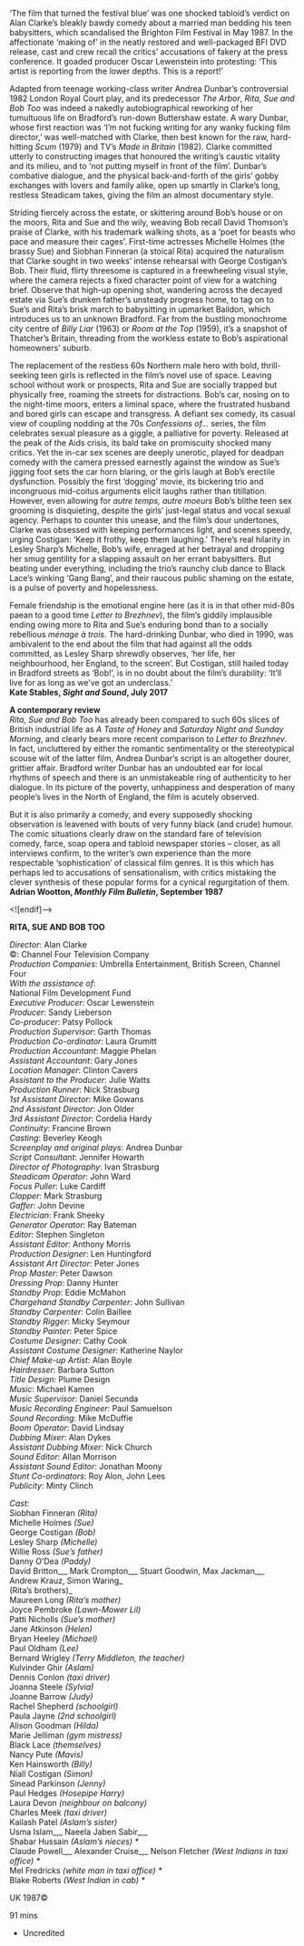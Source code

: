 

‘The film that turned the festival blue’ was one shocked tabloid’s verdict on Alan Clarke’s bleakly bawdy comedy about a married man bedding his teen babysitters, which scandalised the Brighton Film Festival in May 1987. In the affectionate ‘making of’ in the neatly restored and well-packaged BFI DVD release, cast and crew recall the critics’ accusations of fakery at the press conference. It goaded producer Oscar Lewenstein into protesting: ‘This artist is reporting from the lower depths. This is a report!’

Adapted from teenage working-class writer Andrea Dunbar’s controversial 1982 London Royal Court play, and its predecessor _The Arbor_, _Rita, Sue and Bob Too_ was indeed a nakedly autobiographical reworking of her tumultuous life on Bradford’s run-down Buttershaw estate. A wary Dunbar, whose first reaction was ‘I’m not fucking writing for any wanky fucking film director,’ was well-matched with Clarke, then best known for the raw, hard-hitting _Scum_ (1979) and TV’s _Made in Britain_ (1982). Clarke committed utterly to constructing images that honoured the writing’s caustic vitality and its milieu, and to ‘not putting myself in front of the film’. Dunbar’s combative dialogue, and the physical back-and-forth of the girls’ gobby exchanges with lovers and family alike, open up smartly in Clarke’s long, restless Steadicam takes, giving the film an almost documentary style.

Striding fiercely across the estate, or skittering around Bob’s house or on the moors, Rita and Sue and the wily, weaving Bob recall David Thomson’s praise of Clarke, with his trademark walking shots, as a ‘poet for beasts who pace and measure their cages’. First-time actresses Michelle Holmes (the brassy Sue) and Siobhan Finneran (a stoical Rita) acquired the naturalism that Clarke sought in two weeks’ intense rehearsal with George Costigan’s Bob. Their fluid, flirty threesome is captured in a freewheeling visual style, where the camera rejects a fixed character point of view for a watching brief. Observe that high-up opening shot, wandering across the decayed estate via Sue’s drunken father’s unsteady progress home, to tag on to Sue’s and Rita’s brisk march to babysitting in upmarket Baildon, which introduces us to an unknown Bradford. Far from the bustling monochrome city centre of _Billy Liar_ (1963) or _Room at the Top_ (1959), it’s a snapshot of Thatcher’s Britain, threading from the workless estate to Bob’s aspirational homeowners’ suburb.

The replacement of the restless 60s Northern male hero with bold, thrill-seeking teen girls is reflected in the film’s novel use of space. Leaving school without work or prospects, Rita and Sue are socially trapped but physically free, roaming the streets for distractions. Bob’s car, nosing on to the night-time moors, enters a liminal space, where the frustrated husband and bored girls can escape and transgress. A defiant sex comedy, its casual view of coupling nodding at the 70s _Confessions of…_ series, the film celebrates sexual pleasure as a giggle, a palliative for poverty. Released at the peak of the Aids crisis, its bald take on promiscuity shocked many critics. Yet the in-car sex scenes are deeply unerotic, played for deadpan comedy with the camera pressed earnestly against the window as Sue’s jigging foot sets the car horn blaring, or the girls laugh at Bob’s erectile dysfunction. Possibly the first ‘dogging’ movie, its bickering trio and incongruous mid-coitus arguments elicit laughs rather than titillation. However, even allowing for _autre temps, autre moeurs_ Bob’s blithe teen sex grooming is disquieting, despite the girls’ just-legal status and vocal sexual agency. Perhaps to counter this unease, and the film’s dour undertones, Clarke was obsessed with keeping performances light, and scenes speedy, urging Costigan: ‘Keep it frothy, keep them laughing.’ There’s real hilarity in Lesley Sharp’s Michelle, Bob’s wife, enraged at her betrayal and dropping her smug gentility for a slapping assault on her errant babysitters. But beating under everything, including the trio’s raunchy club dance to Black Lace’s winking ‘Gang Bang’, and their raucous public shaming on the estate, is a pulse of poverty and hopelessness.

Female friendship is the emotional engine here (as it is in that other mid-80s paean to a good time _Letter to Brezhnev_), the film’s giddily implausible ending owing more to Rita and Sue’s enduring bond than to a socially rebellious _ménage à trois_. The hard-drinking Dunbar, who died in 1990, was ambivalent to the end about the film that had against all the odds committed, as Lesley Sharp shrewdly observes, ‘her life, her neighbourhood, her England, to the screen’. But Costigan, still hailed today in Bradford streets as ‘Bob!’, is in no doubt about the film’s durability: ‘It’ll live for as long as we’ve got an underclass.’  
**Kate Stables, _Sight and Sound_, July 2017**

**A contemporary review**  
_Rita, Sue and Bob Too_ has already been compared to such 60s slices of British industrial life as _A Taste of Honey_ and _Saturday Night and Sunday Morning_, and clearly bears more recent comparison to _Letter to Brezhnev_.  In fact, uncluttered by either the romantic sentimentality or the stereotypical scouse wit of the latter film, Andrea Dunbar’s script is an altogether dourer, grittier affair. Bradford writer Dunbar has an undoubted ear for local rhythms of speech and there is an unmistakeable ring of authenticity to her dialogue. In its picture of the poverty, unhappiness and desperation of many people’s lives in the North of England, the film is acutely observed.

But it is also primarily a comedy, and every supposedly shocking observation is leavened with bouts of very funny black (and crude) humour. The comic situations clearly draw on the standard fare of television comedy, farce, soap opera and tabloid newspaper stories – closer, as all interviews confirm, to the writer’s own experience than the more respectable ‘sophistication’ of classical film genres. It is this which has perhaps led to accusations of sensationalism, with critics mistaking the clever synthesis of these popular forms for a cynical regurgitation of them.  
**Adrian Wootton, _Monthly Film Bulletin_, September 1987**

<![endif]-->

**RITA, SUE AND BOB TOO**

_Director_: Alan Clarke  
©: Channel Four Television Company  
_Production Companies_: Umbrella Entertainment, British Screen, Channel Four  
_With the assistance of_:  
National Film Development Fund  
_Executive Producer_: Oscar Lewenstein  
_Producer_: Sandy Lieberson  
_Co-producer_: Patsy Pollock  
_Production Supervisor_: Garth Thomas  
_Production Co-ordinator_: Laura Grumitt  
_Production Accountant_: Maggie Phelan  
_Assistant Accountant_: Gary Jones  
_Location Manager_: Clinton Cavers  
_Assistant to the Producer_: Julie Watts  
_Production Runner_: Nick Strasburg  
_1st Assistant Director_: Mike Gowans  
_2nd Assistant Director_: Jon Older  
_3rd Assistant Director_: Cordelia Hardy  
_Continuity_: Francine Brown  
_Casting_: Beverley Keogh  
_Screenplay and original plays_: Andrea Dunbar  
_Script Consultant_: Jennifer Howarth  
_Director of Photography_: Ivan Strasburg  
_Steadicam Operator_: John Ward  
_Focus Puller_: Luke Cardiff  
_Clapper_: Mark Strasburg  
_Gaffer_: John Devine  
_Electrician_: Frank Sheeky  
_Generator Operator_: Ray Bateman  
_Editor_: Stephen Singleton  
_Assistant Editor_: Anthony Morris  
_Production Designer_: Len Huntingford  
_Assistant Art Director_: Peter Jones  
_Prop Master_: Peter Dawson  
_Dressing Prop_: Danny Hunter  
_Standby Prop_: Eddie McMahon  
_Chargehand Standby Carpenter_: John Sullivan  
_Standby Carpenter_: Colin Baillee  
_Standby Rigger_: Micky Seymour  
_Standby Painter_: Peter Spice  
_Costume Designer_: Cathy Cook  
_Assistant Costume Designer_: Katherine Naylor  
_Chief Make-up Artist_: Alan Boyle  
_Hairdresser_: Barbara Sutton  
_Title Design_: Plume Design  
_Music_: Michael Kamen  
_Music Supervisor_: Daniel Secunda  
_Music Recording Engineer_: Paul Samuelson  
_Sound Recording_: Mike McDuffie  
_Boom Operator_: David Lindsay  
_Dubbing Mixer_: Alan Dykes  
_Assistant Dubbing Mixer_: Nick Church  
_Sound Editor_: Allan Morrison  
_Assistant Sound Editor_: Jonathan Moony  
_Stunt Co-ordinators_: Roy Alon, John Lees  
_Publicity_: Minty Clinch

_Cast:_  
Siobhan Finneran _(Rita)_  
Michelle Holmes _(Sue)_  
George Costigan _(Bob)_  
Lesley Sharp _(Michelle)_  
Willie Ross _(Sue’s father)_  
Danny O’Dea _(Paddy)_  
David Britton_,_ Mark Crompton_,_ Stuart Goodwin,  Max Jackman_,_ Andrew Krauz,  Simon Waring_  
(Rita’s brothers)_  
Maureen Long _(Rita’s mother)_  
Joyce Pembroke _(Lawn-Mower Lil)_  
Patti Nicholls _(Sue’s mother)_  
Jane Atkinson _(Helen)_  
Bryan Heeley _(Michael)_  
Paul Oldham _(Lee)_  
Bernard Wrigley _(Terry Middleton, the teacher)_  
Kulvinder Ghir _(Aslam)_  
Dennis Conlon _(taxi driver)_  
Joanna Steele _(Sylvia)_  
Joanne Barrow _(Judy)_  
Rachel Shepherd _(schoolgirl)_  
Paula Jayne _(2nd schoolgirl)_  
Alison Goodman _(Hilda)_  
Marie Jelliman _(gym mistress)_  
Black Lace _(themselves)_  
Nancy Pute _(Mavis)_  
Ken Hainsworth _(Billy)_  
Niall Costigan _(Simon)_  
Sinead Parkinson _(Jenny)_  
Paul Hedges _(Hosepipe Harry)_  
Laura Devon _(neighbour on balcony)_  
Charles Meek _(taxi driver)_  
Kailash Patel _(Aslam’s sister)_  
Usma Islam_,_ Naeela Jaben Sabir_,_  
Shabar Hussain _(Aslam’s nieces) *_  
Claude Powell_,_ Alexander Cruise_,_ Nelson Fletcher _(West Indians in taxi office) *_  
Mel Fredricks _(white man in taxi office) *_  
Blake Roberts _(West Indian in cab) *_

UK 1987©

91 mins

* Uncredited
<!--stackedit_data:
eyJoaXN0b3J5IjpbMjA3OTYxODgyM119
-->